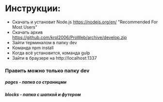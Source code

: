 # Инструкции:
* Скачать и установит Node.js https://nodejs.org/en/ "Recommended For Most Users"
* Скачать архив https://github.com/krol2006/ProWeb/archive/develop.zip
* Зайти терминалом в папку dev
* Команда npm install
* Когда всё установится, команда gulp
* Зайти в браузере на http://localhost:1337

### Править можно только папку dev
##### pages - папка со страницми
##### blocks - папка с шапкой и футером
